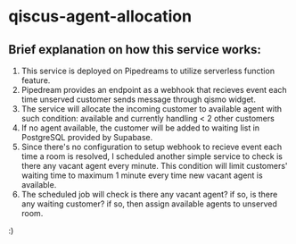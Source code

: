 # qiscus-agent-allocation

## Brief explanation on how this service works:
1. This service is deployed on Pipedreams to utilize serverless function feature.
2. Pipedream provides an endpoint as a webhook that recieves event each time unserved customer sends message through qismo widget.
3. The service will allocate the incoming customer to available agent with such condition: available and currently handling < 2 other customers
4. If no agent available, the customer will be added to waiting list in PostgreSQL provided by Supabase.
5. Since there's no configuration to setup webhook to recieve event each time a room is resolved, I scheduled another simple service to check is there any vacant agent every minute. This condition will limit customers' waiting time to maximum 1 minute every time new vacant agent is available.
6. The scheduled job will check is there any vacant agent? if so, is there any waiting customer? if so, then assign available agents to unserved room.

:)
